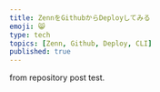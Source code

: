 ```yaml
---
title: ZennをGithubからDeployしてみる
emoji: 😸
type: tech
topics: [Zenn, Github, Deploy, CLI]
published: true
---
```


from repository post test.